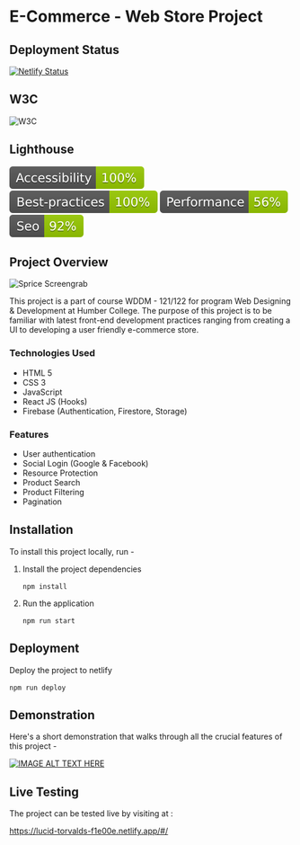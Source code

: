 # E-Commerce - Web Store Project

## Deployment Status 

[![Netlify Status](https://api.netlify.com/api/v1/badges/01f47ba1-7b78-4ec3-821d-70caa1fd7e52/deploy-status)](https://app.netlify.com/sites/lucid-torvalds-f1e00e/deploys)

## W3C

![W3C](https://img.shields.io/w3c-validation/html?targetUrl=https%3A%2F%2F607f13553aaa9100ed5b539f--lucid-torvalds-f1e00e.netlify.app%2F%23%2F)

## Lighthouse 

![Accessibility](assets/accessibility.svg)
![Best Practices](assets/best-practices.svg)
![Performance](assets/performance.svg)
![SEO](assets/seo.svg)

## Project Overview

![Sprice Screengrab](assets/dashboard.png)

This project is a part of course WDDM - 121/122 for program Web Designing & Development at Humber College. The purpose of this project is to be familiar with latest front-end development practices ranging from creating a UI to developing a user friendly e-commerce store.

### Technologies Used

* HTML 5
* CSS 3
* JavaScript
* React JS (Hooks)
* Firebase (Authentication, Firestore, Storage)

### Features

* User authentication
* Social Login (Google & Facebook)
* Resource Protection
* Product Search
* Product Filtering
* Pagination

## Installation

To install this project locally, run -

1. Install the project dependencies
   ```shell
   npm install
   ```

2. Run the application
    ```shell
    npm run start
    ```

## Deployment

   Deploy the project to netlify
   ```shell
   npm run deploy
   ```

## Demonstration

Here's a short demonstration that walks through all the crucial features of this project - 

[![IMAGE ALT TEXT HERE](https://img.youtube.com/vi/em5Nz1T9rC4/2.jpg)](https://www.youtube.com/watch?v=em5Nz1T9rC4)

## Live Testing

The project can be tested live by visiting at :

https://lucid-torvalds-f1e00e.netlify.app/#/